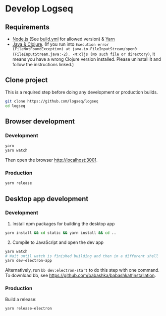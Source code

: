 # Develop Logseq
## Requirements

- [Node.js](https://nodejs.org/en/download/) (See [build.yml](.github/workflows/build.yml) for allowed version)  & [Yarn](https://classic.yarnpkg.com/en/docs/install/)
- [Java & Clojure](https://clojure.org/guides/getting_started). (If you run into `Execution error (FileNotFoundException) at java.io.FileInputStream/open0 (FileInputStream.java:-2). -M:cljs (No such file or directory)`, it means you have a wrong Clojure version installed. Please uninstall it and follow the instructions linked.)

## Clone project

This is a required step before doing any development or production builds.

```bash
git clone https://github.com/logseq/logseq
cd logseq
```

## Browser development

### Development

```bash
yarn
yarn watch
```

Then open the browser <http://localhost:3001>.

### Production

```bash
yarn release
```

## Desktop app development

### Development

1. Install npm packages for building the desktop app

``` bash
yarn install && cd static && yarn install && cd ..
```
2. Compile to JavaScript and open the dev app

```bash
yarn watch
# Wait until watch is finished building and then in a different shell
yarn dev-electron-app
```

Alternatively, run `bb dev:electron-start` to do this step with one command. To
download bb, see https://github.com/babashka/babashka#installation.

### Production
Build a release:

```bash
yarn release-electron
```
